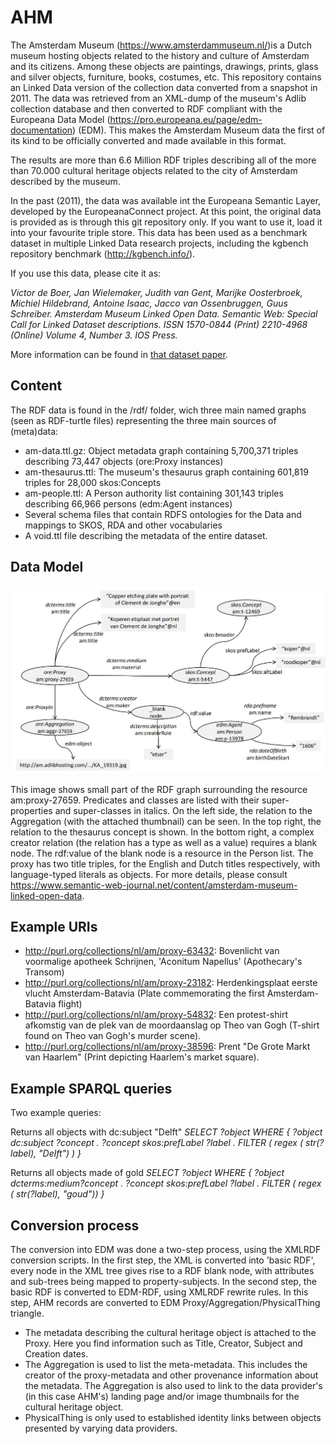 # AHM

The Amsterdam Museum (https://www.amsterdammuseum.nl/)is a Dutch museum hosting objects related to the history and culture of Amsterdam and its citizens. Among
these objects are paintings, drawings, prints, glass and silver objects, furniture, books, costumes, etc. This repository contains an Linked Data version of the collection data converted from a snapshot in 2011. The data was retrieved from an XML-dump of the museum's Adlib collection database and then converted to RDF compliant with the Europeana Data Model (https://pro.europeana.eu/page/edm-documentation) (EDM). This makes the Amsterdam Museum data the first of its kind to be officially converted and made available in this format.

The results are more than 6.6 Million RDF triples describing all of the more than 70.000 cultural heritage objects related to the city of Amsterdam described by the museum.

In the past (2011), the data was available int the Europeana Semantic Layer, developed by the EuropeanaConnect project. At this point, the original data is provided as is through this git repository only. If you want to use it, load it into your favourite triple store. This data has been used as a benchmark dataset in multiple Linked Data research projects, including the kgbench repository benchmark (http://kgbench.info/).

If you use this data, please cite it as:

*Victor de Boer, Jan Wielemaker, Judith van Gent, Marijke Oosterbroek, Michiel Hildebrand, Antoine Isaac, Jacco van Ossenbruggen, Guus Schreiber. Amsterdam Museum Linked Open Data. Semantic Web: Special Call for Linked Dataset descriptions. ISSN 1570-0844 (Print) 2210-4968 (Online) Volume 4, Number 3. IOS Press.* 

More information can be found in [that dataset paper](https://www.semantic-web-journal.net/content/amsterdam-museum-linked-open-data).

## Content
The RDF data is found in the /rdf/ folder, wich three main named graphs (seen as RDF-turtle files) representing the three main sources of (meta)data: 
- am-data.ttl.gz: Object metadata graph containing 5,700,371 triples describing 73,447 objects (ore:Proxy instances)
- am-thesaurus.ttl: The museum's thesaurus graph containing 601,819 triples for 28,000 skos:Concepts 
- am-people.ttl: A Person authority list containing 301,143 triples describing 66,966 persons (edm:Agent instances) 
- Several schema files that contain RDFS ontologies for the Data and mappings to SKOS, RDA and other vocabularies
- A void.ttl file describing the metadata of the entire dataset.


## Data Model
![A visualisation of a small part of the RDF graph surrounding the resource am:proxy-27659.](www/images/data_visualisation.jpg)

This image shows small part of the RDF graph surrounding the resource am:proxy-27659. Predicates and classes are listed with their super-properties and super-classes in italics. On the left side, the relation to the Aggregation (with the attached thumbnail) can be seen. In the top right, the relation to the thesaurus concept is shown. In the bottom right, a complex creator relation (the relation has a type as well as a value) requires a blank node. The rdf:value of the blank node is a resource in the Person list. The proxy has two title triples, for the English and Dutch titles respectively, with language-typed literals as objects.
For more details, please consult https://www.semantic-web-journal.net/content/amsterdam-museum-linked-open-data.

## Example URIs

- http://purl.org/collections/nl/am/proxy-63432: Bovenlicht van voormalige apotheek Schrijnen, 'Aconitum Napellus' (Apothecary's Transom)
- http://purl.org/collections/nl/am/proxy-23182: Herdenkingsplaat eerste vlucht Amsterdam-Batavia (Plate commemorating the first Amsterdam-Batavia flight)
- http://purl.org/collections/nl/am/proxy-54832: Een protest-shirt afkomstig van de plek van de moordaanslag op Theo van Gogh (T-shirt found on Theo van Gogh's murder scene).
- http://purl.org/collections/nl/am/proxy-38596: Prent "De Grote Markt van Haarlem" (Print depicting Haarlem's market square).

## Example SPARQL queries

Two example queries:

Returns all objects with dc:subject "Delft"
*SELECT ?object WHERE { ?object dc:subject ?concept . ?concept skos:prefLabel ?label . FILTER ( regex ( str(?label), "Delft") ) }*

Returns all objects made of gold 
*SELECT ?object WHERE { ?object dcterms:medium?concept . ?concept skos:prefLabel ?label . FILTER ( regex ( str(?label), "goud")) }*

## Conversion process
The conversion into EDM was done a two-step process, using the XMLRDF conversion scripts. In the first step, the XML is converted into 'basic RDF', every node in the XML tree gives rise to a RDF blank node, with attributes and sub-trees being mapped to property-subjects. In the second step, the basic RDF is converted to EDM-RDF, using XMLRDF rewrite rules. In this step, AHM records are converted to EDM Proxy/Aggregation/PhysicalThing triangle.

- The metadata describing the cultural heritage object is attached to the Proxy. Here you find information such as Title, Creator, Subject and Creation dates.
- The Aggregation is used to list the meta-metadata. This includes the creator of the proxy-metadata and other provenance information about the metadata. The Aggregation is also used to link to the data provider's (in this case AHM's) landing page and/or image thumbnails for the cultural heritage object.
- PhysicalThing is only used to established identity links between objects presented by varying data providers.
